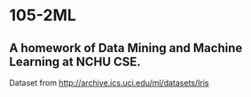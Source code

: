 # 105-2ML
## A homework of Data Mining and Machine Learning at NCHU CSE.
Dataset from http://archive.ics.uci.edu/ml/datasets/Iris 